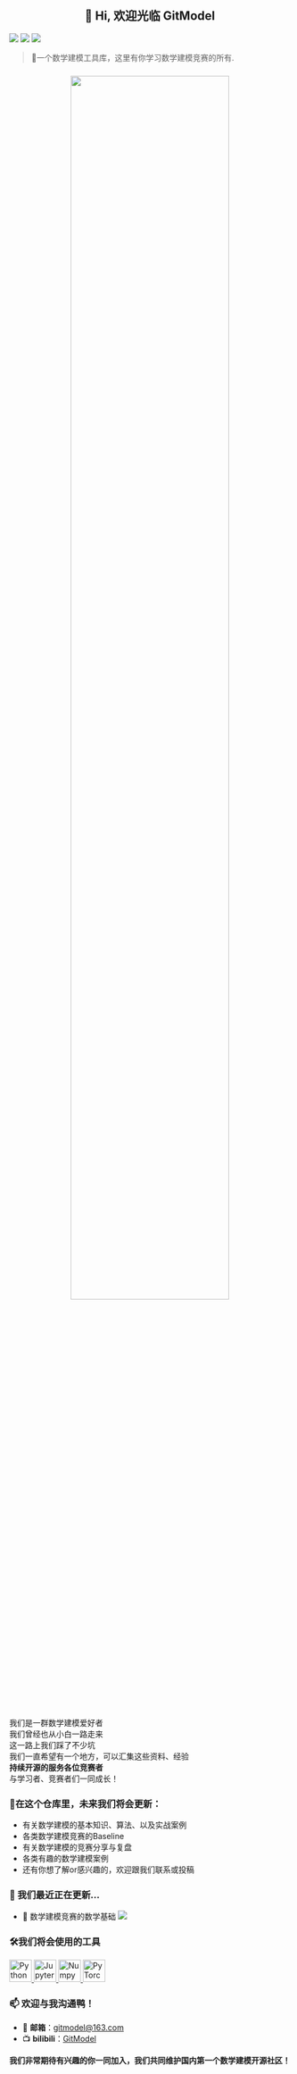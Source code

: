 <h2 align="center">👋 Hi, 欢迎光临 GitModel </h2>

[<img src="https://img.shields.io/badge/dynamic/json?url=https%3A%2F%2Fapi.spencerwoo.com%2Fsubstats%2F%3Fsource%3Dbilibili%26queryKey%3D1051016998&labelColor=FE7398&logo=bilibili&label=bilibili%20fans&query=%24.data.totalSubs&color=9cf">](https://space.bilibili.com/1051016998)
<img src="https://img.shields.io/badge/Powered%20by-Python3.8-brightgreen">
<img src="https://img.shields.io/badge/licence-Apache%202.0-orange">

> 🚀一个数学建模工具库，这里有你学习数学建模竞赛的所有.



<h3 align="center"> <img src="https://github.com/Git-Model/.github/blob/main/profile/figures/FULL%20LOGO%201.png" width = "75%" align=center /></h3>

我们是一群数学建模爱好者\
我们曾经也从小白一路走来\
这一路上我们踩了不少坑\
我们一直希望有一个地方，可以汇集这些资料、经验\
**持续开源的服务各位竞赛者**\
与学习者、竞赛者们一同成长！

### 🧩在这个仓库里，未来我们将会更新：
- 有关数学建模的基本知识、算法、以及实战案例
- 各类数学建模竞赛的Baseline
- 有关数学建模的竞赛分享与复盘
- 各类有趣的数学建模案例
- 还有你想了解or感兴趣的，欢迎跟我们联系或投稿

### 🌱 我们最近正在更新...
- 🧱 数学建模竞赛的数学基础 <img src="https://img.shields.io/badge/%E5%BC%80%E5%8F%91%E8%BF%9B%E5%BA%A6-65%25-lightgreen">

### 🛠️我们将会使用的工具
<p align='left'>
    <a href='https://www.python.org/'>
        <img src="https://www.vectorlogo.zone/logos/python/python-icon.svg" alt="Python" height="40"/>
    </a>
    <a href='https://jupyter.org/'>
        <img src="https://www.vectorlogo.zone/logos/jupyter/jupyter-icon.svg" alt="Jupyter" height="40"/> 
    </a>
    <a href='https://numpy.org/'>
        <img src="https://www.vectorlogo.zone/logos/numpy/numpy-icon.svg" alt="Numpy" height="40"/>
    </a>
    <a href="https://pytorch.org/"> 
        <img src="https://www.vectorlogo.zone/logos/pytorch/pytorch-icon.svg" alt="PyTorch" height="40"/> 
    </a>
</p>

### 📫 欢迎与我沟通鸭！
- 📧 **邮箱**：gitmodel@163.com
- 📺 **bilibili**：[GitModel](https://space.bilibili.com/1051016998)

**我们非常期待有兴趣的你一同加入，我们共同维护国内第一个数学建模开源社区！**
<!---
GitModelHub/GitModelHub is a ✨ special ✨ repository because its `README.md` (this file) appears on your GitHub profile.
You can click the Preview link to take a look at your changes.
--->
